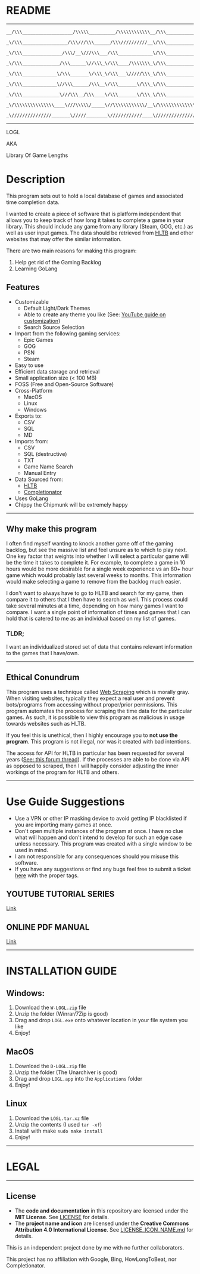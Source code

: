 # README

-----------------------------------------------------------------------------------------------------------------------------------------------------------------

```
__/\\\___________________/\\\\\__________/\\\\\\\\\\\\__/\\\_____________        
 _\/\\\_________________/\\\///\\\______/\\\//////////__\/\\\_____________       
  _\/\\\_______________/\\\/__\///\\\___/\\\_____________\/\\\_____________      
   _\/\\\______________/\\\______\//\\\_\/\\\____/\\\\\\\_\/\\\_____________     
    _\/\\\_____________\/\\\_______\/\\\_\/\\\___\/////\\\_\/\\\_____________    
     _\/\\\_____________\//\\\______/\\\__\/\\\_______\/\\\_\/\\\_____________   
      _\/\\\______________\///\\\__/\\\____\/\\\_______\/\\\_\/\\\_____________  
       _\/\\\\\\\\\\\\\\\____\///\\\\\/_____\//\\\\\\\\\\\\/__\/\\\\\\\\\\\\\\\_ 
        _\///////////////_______\/////________\////////////____\///////////////__
```
-----------------------------------------------------------------------------------------------------------------------------------------------------------------

LOGL 

AKA

Library
Of
Game
Lengths

# Description


This program sets out to hold a local database of games and associated time completion data.

I wanted to create a piece of software that is platform independent that allows you to keep track of how long it takes to complete a game in your library.
This should include any game from any library (Steam, GOG, etc.) as well as user input games.
The data should be retrieved from [HLTB](https://howlongtobeat.com/) and other websites that may offer the similar information. 

There are two main reasons for making this program:
1) Help get rid of the Gaming Backlog
2) Learning GoLang

## Features

- Customizable
	- Default Light/Dark Themes
    - Able to create any theme you like (See: [YouTube guide on customization](https://www.youtube.com/playlist?list=PL_gNvZlhoitBNANmcZFgoQpT1FjZiBs7I))
    - Search Source Selection
- Import from the following gaming services:
    - Epic Games
    - GOG
    - PSN
    - Steam
- Easy to use
- Efficient data storage and retrieval
- Small application size (< 100 MB)
- FOSS (Free and Open-Source Software)
- Cross-Platform 
	- MacOS
    - Linux 
    - Windows
- Exports to:
	- CSV 
	- SQL 
	- MD 
- Imports from:
    - CSV
    - SQL (destructive)
    - TXT
    - Game Name Search
    - Manual Entry
- Data Sourced from:
    - [HLTB](https://howlongtobeat.com/)
    - [Completionator](https://completionator.com/)
- Uses GoLang
- Chippy the Chipmunk will be extremely happy

-----------------------------------------------------------------------------------------------------------------------------------------------------------------

## Why make this program


I often find myself wanting to knock another game off of the gaming backlog, but see the massive list and feel unsure as to which to play next.
One key factor that weights into whether I will select a particular game will be the time it takes to complete it. 
For example, to complete a game in 10 hours would be more desirable for a single week experience vs an 80+ hour game which would probably last several weeks to months. 
This information would make selecting a game to remove from the backlog much easier.

I don't want to always have to go to HLTB and search for my game, then compare it to others that I then have to search as well. 
This process could take several minutes at a time, depending on how many games I want to compare. 
I want a single point of information of times and games that I can hold that is catered to me as an individual based on my list of games.

### TLDR; 

I want an individualized stored set of data that contains relevant information to the games that I have/own.

-----------------------------------------------------------------------------------------------------------------------------------------------------------------

## Ethical Conundrum


This program uses a technique called [Web Scraping](https://en.wikipedia.org/wiki/Web_scraping) which is morally gray.
When visiting websites, typically they expect a real user and prevent bots/programs from accessing without proper/prior permissions.
This program automates the process for scraping the time data for the particular games.
As such, it is possible to view this program as malicious in usage towards websites such as HLTB.

If you feel this is unethical, then I highly encourage you to **not use the program**.
This program is not illegal, nor was it created with bad intentions.

The access for API for HLTB in particular has been requested for several years ([See: this forum thread](https://howlongtobeat.com/forum/thread/807/1)).
If the processes are able to be done via API as opposed to scraped, then I will happily consider adjusting the inner workings of the program for HLTB and others.

-----------------------------------------------------------------------------------------------------------------------------------------------------------------

# Use Guide Suggestions

- Use a VPN or other IP masking device to avoid getting IP blacklisted if you are importing many games at once.
- Don't open multiple instances of the program at once. 
I have no clue what will happen and don't intend to develop for such an edge case unless necessary. 
This program was created with a single window to be used in mind.
- I am not responsible for any consequences should you misuse this software.
- If you have any suggestions or find any bugs feel free to submit a ticket [here](https://github.com/EZRA-DVLPR/LOGL/issues) with the proper tags.

## YOUTUBE TUTORIAL SERIES

[Link](https://www.youtube.com/playlist?list=PL_gNvZlhoitBNANmcZFgoQpT1FjZiBs7I)

## ONLINE PDF MANUAL


[Link](https://github.com/EZRA-DVLPR/LOGL/blob/main/docs/PDF/Manual.pdf)

-----------------------------------------------------------------------------------------------------------------------------------------------------------------

# INSTALLATION GUIDE

## Windows:

1) Download the `W-LOGL.zip` file
2) Unzip the folder (Winrar/7Zip is good)
3) Drag and drop `LOGL.exe` onto whatever location in your file system you like
4) Enjoy!

## MacOS

1) Download the `D-LOGL.zip` file
2) Unzip the folder (The Unarchiver is good)
3) Drag and drop `LOGL.app` into the `Applications` folder
4) Enjoy!

## Linux

1) Download the `LOGL.tar.xz` file
2) Unzip the contents (I used `tar -xf`)
3) Install with make `sudo make install`
4) Enjoy!

-----------------------------------------------------------------------------------------------------------------------------------------------------------------

# LEGAL

-----------------------------------------------------------------------------------------------------------------------------------------------------------------

## License  

- The **code and documentation** in this repository are licensed under the **MIT License**. See [LICENSE](LICENSE) for details.  
- The **project name and icon** are licensed under the **Creative Commons Attribution 4.0 International License**. See [LICENSE_ICON_NAME.md](LICENSE_ICON_NAME.md) for details.  

This is an independent project done by me with no further collaborators.

This project has no affiliation with Google, Bing, HowLongToBeat, nor Completionator.
